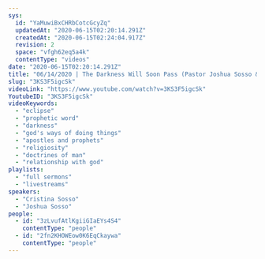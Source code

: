```yaml
---
sys:
  id: "YaMuwiBxCHRbCotcGcyZq"
  updatedAt: "2020-06-15T02:20:14.291Z"
  createdAt: "2020-06-15T02:24:04.917Z"
  revision: 2
  space: "vfgh62eq5a4k"
  contentType: "videos"
date: "2020-06-15T02:20:14.291Z"
title: "06/14/2020 | The Darkness Will Soon Pass (Pastor Joshua Sosso & Pastor Cristina Sosso)"
slug: "3KS3F5igcSk"
videoLink: "https://www.youtube.com/watch?v=3KS3F5igcSk"
YoutubeID: "3KS3F5igcSk"
videoKeywords:
  - "eclipse"
  - "prophetic word"
  - "darkness"
  - "god's ways of doing things"
  - "apostles and prophets"
  - "religiosity"
  - "doctrines of man"
  - "relationship with god"
playlists:
  - "full sermons"
  - "livestreams"
speakers:
  - "Cristina Sosso"
  - "Joshua Sosso"
people:
  - id: "3zLvufAtlKgiiGIaEYs4S4"
    contentType: "people"
  - id: "2fn2KHOWEow0K6EqCkaywa"
    contentType: "people"
---
```

